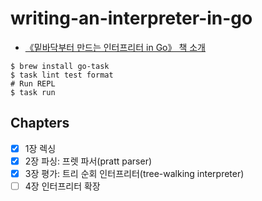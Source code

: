 # writing-an-interpreter-in-go

- [《밑바닥부터 만드는 인터프리터 in Go》 책 소개](https://blog.insightbook.co.kr/2021/08/19/《밑바닥부터-만드는-인터프리터-in-go》/)

```shell
$ brew install go-task
$ task lint test format
# Run REPL
$ task run
```

## Chapters

- [x] 1장 렉싱
- [x] 2장 파싱: 프렛 파서(pratt parser)
- [x] 3장 평가: 트리 순회 인터프리터(tree-walking interpreter)
- [ ] 4장 인터프리터 확장
